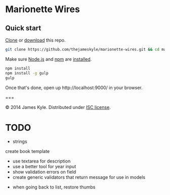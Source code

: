 Marionette Wires
================


## Quick start

[Clone](http://git-scm.com/docs/git-clone) or [download](https://github.com/thejameskyle/marionette-wires/archive/master.zip) this repo.

```sh
git clone https://github.com/thejameskyle/marionette-wires.git && cd marionette-wires
```

Make sure [Node.js](http://nodejs.org/) and [npm](https://www.npmjs.org/) are
[installed](http://nodejs.org/download/).

```sh
npm install
npm install -g gulp
gulp
```

Once that's done, open up http://localhost:9000/ in your browser.


===

&copy; 2014 James Kyle. Distributed under [ISC license](LICENSE.md).


# TODO

* strings

create book template
  - use textarea for description
  - use a better tool for year input
  - show validation errors on field
  - create generic validators that return message for use in models


* when going back to list, restore thumbs
